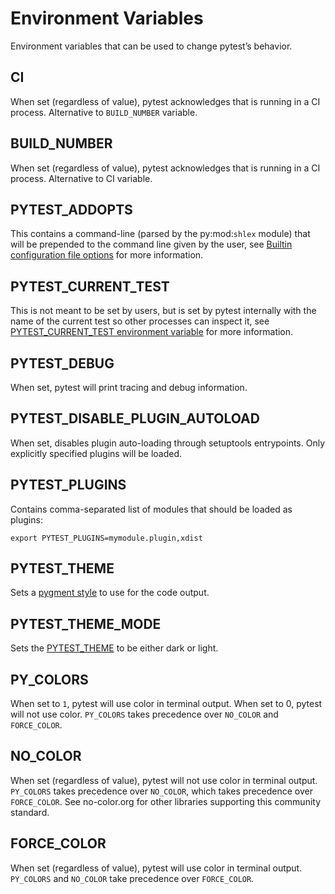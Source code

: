 # Environment Variables

Environment variables that can be used to change pytest’s behavior.

## CI

When set (regardless of value), pytest acknowledges that is running in a CI process. Alternative to `BUILD_NUMBER` variable.

## BUILD_NUMBER

When set (regardless of value), pytest acknowledges that is running in a CI process. Alternative to CI variable.

## PYTEST_ADDOPTS

This contains a command-line (parsed by the py:mod:`shlex` module) that will be prepended to the command line given by the user, see [Builtin configuration file options](https://docs.pytest.org/en/latest/reference/customize.html#adding-default-options) for more information.

## PYTEST_CURRENT_TEST

This is not meant to be set by users, but is set by pytest internally with the name of the current test so other processes can inspect it, see [PYTEST_CURRENT_TEST environment variable](https://docs.pytest.org/en/latest/example/simple.html#pytest-current-test-env) for more information.

## PYTEST_DEBUG

When set, pytest will print tracing and debug information.

## PYTEST_DISABLE_PLUGIN_AUTOLOAD

When set, disables plugin auto-loading through setuptools entrypoints. Only explicitly specified plugins will be loaded.

## PYTEST_PLUGINS

Contains comma-separated list of modules that should be loaded as plugins:

```shell
export PYTEST_PLUGINS=mymodule.plugin,xdist
```

## PYTEST_THEME

Sets a [pygment style](https://pygments.org/docs/styles/) to use for the code output.

## PYTEST_THEME_MODE

Sets the [PYTEST_THEME](https://docs.pytest.org/en/latest/reference/reference.html#envvar-PYTEST_THEME) to be either dark or light.

## PY_COLORS

When set to `1`, pytest will use color in terminal output. When set to 0, pytest will not use color. `PY_COLORS` takes precedence over `NO_COLOR` and `FORCE_COLOR`.

## NO_COLOR

When set (regardless of value), pytest will not use color in terminal output. `PY_COLORS` takes precedence over `NO_COLOR`, which takes precedence over `FORCE_COLOR`. See no-color.org for other libraries supporting this community standard.

## FORCE_COLOR

When set (regardless of value), pytest will use color in terminal output. `PY_COLORS` and `NO_COLOR` take precedence over `FORCE_COLOR`.
